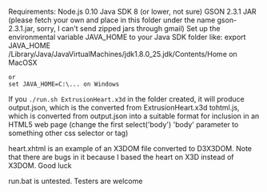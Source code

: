 Requirements:
	Node.js 0.10
	Java SDK 8 (or lower, not sure)
	GSON 2.3.1 JAR (please fetch your own and place in this folder under the name gson-2.3.1.jar, sorry, I can't send zipped jars through gmail)
	Set up the environmental variable JAVA_HOME to your Java SDK folder
	like:
	export JAVA_HOME /Library/Java/JavaVirtualMachines/jdk1.8.0_25.jdk/Contents/Home
	on MacOSX

	or
	set JAVA_HOME=C:\... on Windows

If you `./run.sh ExtrusionHeart.x3d` in the folder created, it will produce
	output.json, which is the converted from ExtrusionHeart.x3d
	tohtml.js, which is converted from output.json into a suitable format for inclusion in an HTML5 web page (change the first select('body') 'body' parameter to something other css selector or tag)

heart.xhtml is an example of an X3DOM file converted to D3X3DOM.  Note that there are bugs in it because I based the heart on X3D instead of X3DOM.  Good luck


run.bat is untested.  Testers are welcome
